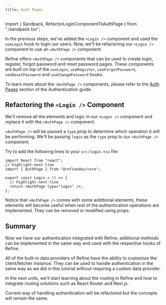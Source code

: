 ```yaml
---
title: Auth Pages
---
```


import { Sandpack, RefactorLoginComponentToAuthPage } from "./sandpack.tsx";

<Sandpack>

In the previous steps, we've added the `<Login />` component and used the `useLogin` hook to login our users. Now, we'll be refactoring our `<Login />` component to use an `<AuthPage />` component.

Refine offers `<AuthPage />` components that can be used to create login, register, forgot password and reset password pages. These components are built on top of the `useLogin`, `useRegister`, `useForgotPassword`, `useResetPassword` and `useChangePassword` hooks.

To learn more about the `<AuthPage />` components, please refer to the [Auth Pages](/docs/guides-concepts/authentication/#authpage-) section of the Authentication guide.

## Refactoring the `<Login />` Component

We'll remove all the elements and logic in our `<Login />` component and replace it with the `<AuthPage />` component.

`<AuthPage />` will be passed a `type` prop to determine which operation it will be performing. We'll be passing `login` as the `type` prop to our `<AuthPage />` component.

Try to add the following lines to your `src/login.tsx` file:

```tsx title="src/login.tsx"
import React from "react";
// highlight-next-line
import { AuthPage } from "@refinedev/core";

export const Login = () => {
  // highlight-next-line
  return <AuthPage type="login" />;
};
```

<RefactorLoginComponentToAuthPage />

Notice that `<AuthPage />` comes with some additional elements, these elements will become useful when rest of the authentication operations are implemented. They can be removed or modified using props.

## Summary

Now we have our authentication integrated with Refine, additional methods can be implemented in the same way and used with the respective hooks of Refine.

All of the built-in data providers of Refine have the ability to customize the client/fetcher instance. They can be used to handle authentication in the same way as we did in this tutorial without requiring a custom data provider.

In the next units, we'll start learning about the routing in Refine and how to integrate routing solutions such as React Router and Next.js.

Current way of handling authentication will be refactored but the concepts will remain the same.

</Sandpack>
